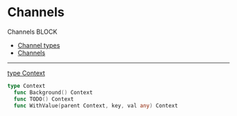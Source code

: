 
# Channels

Channels BLOCK

* [Channel types](https://go.dev/ref/spec#Channel_types)
* [Channels](https://go.dev/doc/effective_go#channels)

***

[type Context](https://pkg.go.dev/context#Context)
```go
type Context
  func Background() Context
  func TODO() Context
  func WithValue(parent Context, key, val any) Context
```
